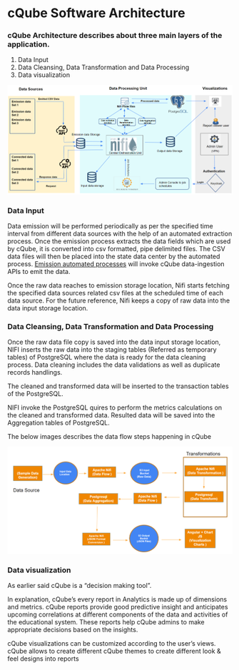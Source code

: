 # cQube Software Architecture


### cQube Architecture describes about three main layers of the application. 

1. Data Input
2. Data Cleansing, Data Transformation and Data Processing
3. Data visualization

![cQube software architecture](../.gitbook/assets/cQube%20software%20architecture.png)


### Data Input
Data emission will be performed periodically as per the specified time interval from different data sources with the help of an automated extraction process. Once the emission process extracts the data fields which are used by cQube, it is converted into csv formatted, pipe delimited files. The CSV data files will then be placed into the state data center by the automated process. 
[Emission automated processes](./emission-process-1.md) will invoke cQube data-ingestion APIs to emit the data. 

Once the raw data reaches to emission storage location, Nifi starts fetching the specified data sources related csv files at the scheduled time of each data source. 
For the future reference, Nifi keeps a copy of raw data into the data input storage location.

### Data Cleansing, Data Transformation and Data Processing
Once the raw data file copy is saved into the data input storage location, NIFI inserts the raw data into the staging tables (Referred as temporary tables) of PostgreSQL where the data is ready for the data cleaning process. Data cleaning includes the data validations as well as duplicate records handlings.

The cleaned and transformed data will be inserted to the transaction tables of the PostgreSQL.

NIFI invoke the PostgreSQL quires to perform the metrics calculations on the cleaned and transformed data. Resulted data will be saved into the Aggregation tables of PostgreSQL.

The below images describes the data flow steps happening in cQube


![cQube Dataflow](../.gitbook/assets/cQube%20dataflow.png)

### Data visualization
As earlier said cQube is a “decision making tool”. 

In explanation, cQube’s every report in Analytics is made up of dimensions and metrics. cQube reports provide good predictive insight and anticipates upcoming correlations at different components of the data and activities of the educational system. These reports help cQube admins to make appropriate decisions based on the insights. 

cQube visualizations can be customized according to the user’s views. cQube allows to create different cQube themes to create different look & feel designs into reports 






